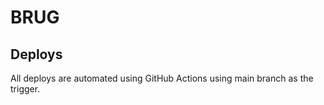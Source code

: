 # BRUG

## Deploys
All deploys are automated using GitHub Actions using main branch as the trigger.
